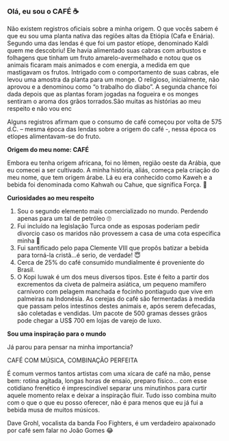 ### Olá, eu sou o CAFÉ ☕



Não existem registros oficiais sobre a minha origem. O que vocês sabem é que eu sou uma planta nativa das regiões altas da Etiópia (Cafa e Enária).
Segundo uma das lendas é  que foi um pastor etíope, denominado Kaldi quem me descobriu! Ele havia alimentado suas cabras com arbustos e folhagens que tinham um fruto amarelo-avermelhado e notou que os animais ficaram mais animados e com energia, a medida em que mastigavam os frutos. Intrigado com o comportamento de suas cabras, ele levou uma amostra da planta para um monge. O religioso, inicialmente, não aprovou e a denominou como “o trabalho do diabo”. A segunda chance foi dada depois que as plantas foram jogadas na fogueira e os monges sentiram o aroma dos grãos torrados.São muitas as histórias ao meu respeito e não vou enc

Alguns registros afirmam que o consumo de café começou por volta de 575 d.C. – mesma época das lendas sobre a origem do café -, nessa época os etíopes alimentavam-se do fruto.

**Origem do meu nome: CAFÉ**

Embora eu tenha origem africana, foi no Iêmen,  região oeste da Arábia, que eu comecei a ser cultivado. A minha história, aliás, começa pela criação do meu nome, que tem origem árabe. Lá eu era conhecido como Kaweh e a bebida foi denominada como Kahwah ou Cahue, que significa Força. 💪

**Curiosidades ao meu respeito**

1.  Sou o segundo elemento mais comercializado no mundo. Perdendo apenas para um tal de petróleo  🙄
2.  Fui incluído na legislação Turca onde as esposas poderiam pedir divorcio caso os maridos não provessem a casa de uma cota especifica minha 🤭
3.  Fui santificado pelo papa Clemente VIII que propôs batizar a bebida para torná-la cristã…é serio, de verdade! 😇
4. Cerca de 25% do café consumido mundialmente é proveniente do Brasil.
5. O Kopi luwak é um dos meus diversos tipos. Este é feito a partir dos excrementos da civeta de palmeira asiática, um pequeno mamífero carnívoro com pelagem manchada e focinho pontiagudo que vive em palmeiras na Indonésia. As cerejas do café são fermentadas à medida que passam pelos intestinos destes animais e, após serem defecadas, são coletadas e vendidas. Um pacote de 500 gramas desses grãos pode chegar a US$ 700 em lojas de varejo de luxo.

**Sou uma inspiração para o mundo**

Já parou para pensar na minha importancia? 

CAFÉ COM MÚSICA, COMBINAÇÃO PERFEITA
 
É comum vermos tantos artistas com uma xícara de café na mão, pense bem: rotina agitada, longas horas de ensaio, preparo físico… com esse cotidiano frenético é imprescindível separar uns minutinhos para curtir aquele momento relax e deixar a inspiração fluir. Tudo isso combina muito com o que o que eu posso oferecer, não é para menos que eu já fui a bebida musa de muitos músicos.

Dave Grohl, vocalista da banda Foo Fighters, é um verdadeiro apaixonado por café sem falar no João Gomes 😂



